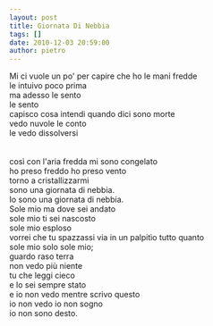 ```yaml
---
layout: post
title: Giornata Di Nebbia
tags: []
date: 2010-12-03 20:59:00
author: pietro
---
```

Mi ci vuole un po' per capire che ho le mani fredde<br/>le intuivo poco prima<br/>ma adesso le sento<br/>le sento<br/>capisco cosa intendi quando dici sono morte<br/>vedo nuvole le conto<br/>le vedo dissolversi<br/><br/><br/>così con l'aria fredda mi sono congelato<br/>ho preso freddo ho preso vento<br/>torno a cristallizzarmi<br/>sono una giornata di nebbia.<br/>Io sono una giornata di nebbia.<br/>Sole mio ma dove sei andato<br/>sole mio ti sei nascosto<br/>sole mio esploso<br/>vorrei che tu spazzassi via in un palpitìo tutto quanto<br/>sole mio solo sole mio;<br/>guardo raso terra <br/>non vedo più niente<br/>tu che leggi cieco<br/>e lo sei sempre stato<br/>e io non vedo mentre scrivo questo<br/>io non vedo io non sogno<br/>io non sono desto.<br/>
